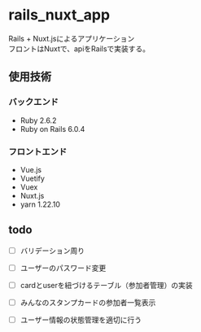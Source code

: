 # rails_nuxt_app
Rails + Nuxt.jsによるアプリケーション  
フロントはNuxtで、apiをRailsで実装する。  

## 使用技術
### バックエンド
- Ruby 2.6.2
- Ruby on Rails 6.0.4
### フロントエンド
- Vue.js
- Vuetify
- Vuex
- Nuxt.js
- yarn 1.22.10

## todo
- [ ] バリデーション周り
- [ ] ユーザーのパスワード変更
- [ ] cardとuserを紐づけるテーブル（参加者管理）の実装
- [ ] みんなのスタンプカードの参加者一覧表示
- [ ] ユーザー情報の状態管理を適切に行う

